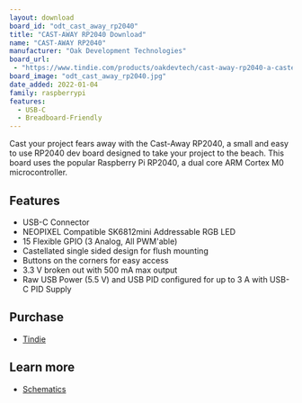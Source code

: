 ```yaml
---
layout: download
board_id: "odt_cast_away_rp2040"
title: "CAST-AWAY RP2040 Download"
name: "CAST-AWAY RP2040"
manufacturer: "Oak Development Technologies"
board_url:
 - "https://www.tindie.com/products/oakdevtech/cast-away-rp2040-a-castellated-rp2040-dev-board/"
board_image: "odt_cast_away_rp2040.jpg"
date_added: 2022-01-04
family: raspberrypi
features:
  - USB-C
  - Breadboard-Friendly
---
```


Cast your project fears away with the Cast-Away RP2040, a small and easy to use RP2040 dev board designed to take your project to the beach. This board uses the popular Raspberry Pi RP2040, a dual core ARM Cortex M0 microcontroller.

## Features

- USB-C Connector
- NEOPIXEL Compatible SK6812mini Addressable RGB LED
- 15 Flexible GPIO (3 Analog, All PWM'able)
- Castellated single sided design for flush mounting
- Buttons on the corners for easy access
- 3.3 V broken out with 500 mA max output
- Raw USB Power (5.5 V) and USB PID configured for up to 3 A with USB-C PID Supply

## Purchase

* [Tindie](https://www.tindie.com/products/oakdevtech/cast-away-rp2040-a-castellated-rp2040-dev-board/)

## Learn more

* [Schematics](https://github.com/skerr92/odt-dev-boards/tree/master/boards/Cast-Away-RP2040)

